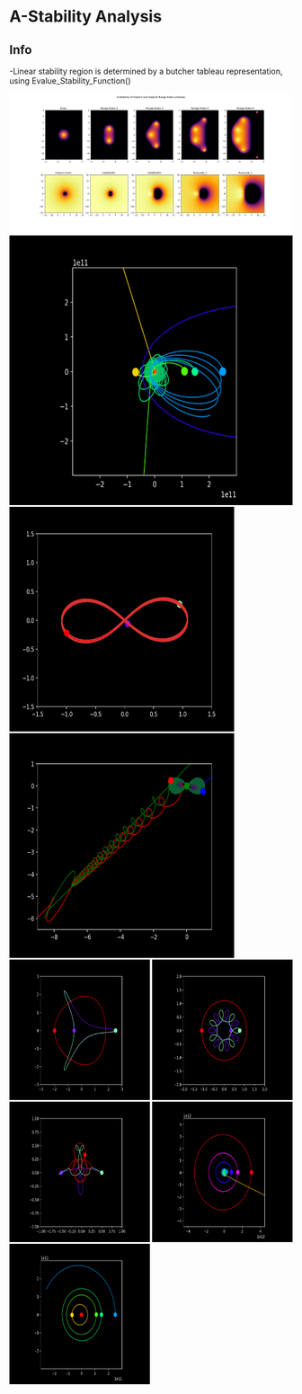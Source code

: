 # A-Stability Analysis

## Info

-Linear stability region is determined by a butcher tableau representation, using Evalue_Stability_Function()



![von neumann linear stability](Figure_1.png)
<img src="/gifs/8.gif" width="640" height="480"/>
<img src="/gifs/1.gif" width="400" height="400"/>
<img src="/gifs/2.gif" width="400" height="400"/>
<img src="/gifs/3.gif" width="250" height="250"/>
<img src="/gifs/4.gif" width="250" height="250"/>
<img src="/gifs/5.gif" width="250" height="250"/>
<img src="/gifs/6.gif" width="250" height="250"/>
<img src="/gifs/7.gif" width="250" height="250"/>